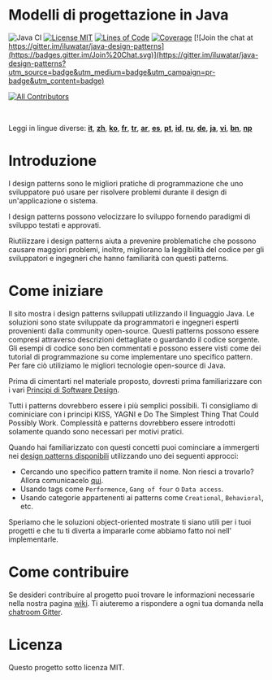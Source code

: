 <!-- the line below needs to be an empty line C: (its because kramdown isnt
     that smart and dearly wants an empty line before a heading to be able to
     display it as such, e.g. website) -->

# Modelli di progettazione in Java

![Java CI](https://github.com/iluwatar/java-design-patterns/workflows/Java%20CI/badge.svg)
[![License MIT](https://img.shields.io/badge/license-MIT-blue.svg)](https://raw.githubusercontent.com/iluwatar/java-design-patterns/master/LICENSE.md)
[![Lines of Code](https://sonarcloud.io/api/project_badges/measure?project=iluwatar_java-design-patterns&metric=ncloc)](https://sonarcloud.io/dashboard?id=iluwatar_java-design-patterns)
[![Coverage](https://sonarcloud.io/api/project_badges/measure?project=iluwatar_java-design-patterns&metric=coverage)](https://sonarcloud.io/dashboard?id=iluwatar_java-design-patterns)
[![Join the chat at https://gitter.im/iluwatar/java-design-patterns](https://badges.gitter.im/Join%20Chat.svg)](https://gitter.im/iluwatar/java-design-patterns?utm_source=badge&utm_medium=badge&utm_campaign=pr-badge&utm_content=badge)
<!-- ALL-CONTRIBUTORS-BADGE:START - Do not remove or modify this section -->
[![All Contributors](https://img.shields.io/badge/all_contributors-233-orange.svg?style=flat-square)](#contributors-)
<!-- ALL-CONTRIBUTORS-BADGE:END -->

<br/>

Leggi in lingue diverse: [**it**](localization/it/README.md), [**zh**](localization/zh/README.md), [**ko**](localization/ko/README.md), [**fr**](localization/fr/README.md), [**tr**](localization/tr/README.md), [**ar**](localization/ar/README.md), [**es**](localization/es/README.md), [**pt**](localization/pt/README.md), [**id**](localization/id/README.md), [**ru**](localization/ru/README.md), [**de**](localization/de/README.md), [**ja**](localization/ja/README.md), [**vi**](localization/vi/README.md), [**bn**](localization/bn/README.md), [**np**](localization/np/README.md)
<br/>

# Introduzione

I design patterns sono le migliori pratiche di programmazione che uno sviluppatore puó usare per
risolvere problemi durante il design di un'applicazione o sistema.

I design patterns possono velocizzare lo sviluppo fornendo paradigmi di 
sviluppo testati e approvati.

Riutilizzare i design patterns aiuta a prevenire problematiche che possono causare maggiori problemi, inoltre, migliorano la leggibilità del codice per gli sviluppatori e ingegneri che hanno familiarità con questi patterns.

# Come iniziare

Il sito mostra i design patterns sviluppati utilizzando il linguaggio Java. Le soluzioni sono state 
sviluppate da programmatori e ingegneri esperti provenienti dalla community open-source. Questi patterns possono essere compresi attraverso descrizioni dettagliate o guardando
il codice sorgente. Gli esempi di codice sono ben commentati e possono essere
visti come dei tutorial di programmazione su come implementare uno specifico pattern. Per fare ciò utiliziamo le migliori tecnologie open-source di Java.

Prima di cimentarti nel materiale proposto, dovresti prima familiarizzare con i vari
[Principi di Software Design](https://java-design-patterns.com/principles/).

Tutti i patterns dovrebbero essere i più semplici possibili. Ti consigliamo di cominiciare 
con i principi KISS, YAGNI e Do The Simplest Thing That Could Possibly Work. Complessità
e patterns dovrebbero essere introdotti solamente quando sono necessari per motivi pratici.

Quando hai familiarizzato con questi concetti puoi cominciare a immergerti nei
[design patterns disponibili](https://java-design-patterns.com/patterns/) utilizzando
uno dei seguenti approcci:

 - Cercando uno specifico pattern tramite il nome. Non riesci a trovarlo? Allora comunicacelo [qui](https://github.com/iluwatar/java-design-patterns/issues).
 - Usando tags come `Performence`, `Gang of four` o `Data access`.
 - Usando categorie appartenenti ai patterns come `Creational`, `Behavioral`, etc.

Speriamo che le soluzioni object-oriented mostrate ti siano utili per i tuoi progetti e che tu 
ti diverta a impararle come abbiamo fatto noi nell' implementarle.

# Come contribuire 

Se desideri contribuire al progetto puoi trovare le informazioni necessarie nella nostra pagina 
[wiki](https://github.com/iluwatar/java-design-patterns/wiki). Ti aiuteremo a rispondere a
ogni tua domanda nella [chatroom Gitter](https://gitter.im/iluwatar/java-design-patterns).

# Licenza

Questo progetto sotto licenza MIT.
